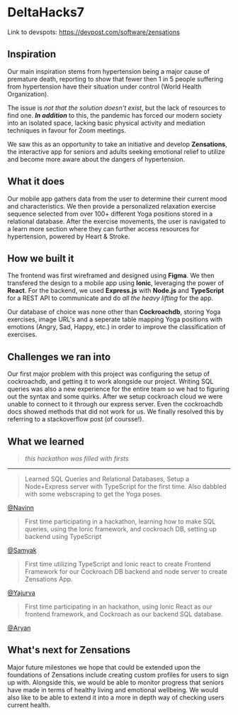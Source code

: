 # DeltaHacks7
Link to devspots: https://devpost.com/software/zensations

## Inspiration

Our main inspiration stems from hypertension being a major cause of premature death, reporting to show that fewer then 1 in 5 people suffering from hypertension have their situation under control (World Health Organization). 

The issue is *not that the solution doesn't exist*, but the lack of resources to find one. **_In addition_** to this, the pandemic has forced our modern society into an isolated space, lacking basic physical activity  and mediation techniques in favour for Zoom meetings.

We saw this as an opportunity to take an initiative and develop **Zensations**, the interactive app for seniors and adults seeking emotional relief to utilize and become more aware about the dangers of hypertension.

## What it does

Our mobile app gathers data from the user to determine their current mood and characteristics. We then provide a personalized relaxation exercise sequence selected from over 100+ different Yoga positions stored in a relational database. After the exercise movements, the user is navigated to a learn more section where they can further access resources for hypertension, powered by Heart & Stroke.

## How we built it

The frontend was first wireframed and designed using **Figma**. We then transfered the design to a mobile app using **Ionic**, leveraging the power of **React**. For the backend, we used **Express.js** with **Node.js** and **TypeScript** for a REST API to communicate and do *all the heavy lifting* for the app.

Our database of choice was none other than **Cockroachdb**, storing Yoga exercises, image URL's and a seperate table mapping Yoga positions with emotions (Angry, Sad, Happy, etc.) in order to improve the classification of exercises. 

## Challenges we ran into
Our first major problem with this project was configuring the setup of cockroachdb, and getting it to work alongside our project. Writing SQL queries was also a new experience for the entire team so we had to figuring out the syntax and some quirks.
After we setup cockroach cloud we were unable to connect to it through our express server. Even the cockroachdb docs showed methods that did not work for us. We finally resolved this by referring to a stackoverflow post (of coursse!). 

## What we learned  
> *this hackathon was filled with firsts*    
   
---  
    
> Learned SQL Queries and Relational Databases, Setup a Node+Express server with TypeScript for the first time. Also dabbled with some webscraping to get the Yoga poses.    
  
[@Navinn](https://navn.me)  
  
> First time participating in a hackathon, learning how to make SQL queries, using the Ionic framework, and cockroach DB, setting up backend using TypeScript
  
[@Samyak](https://samyakmehta.me)

> First time utilizing TypeScript and Ionic react to create Frontend Framework for our Cockroach DB backend and node server to create Zensations App.
  
[@Yajurva](https://yajurvatrivedi.me)
  
> First time participating in an hackathon, using Ionic React as our frontend framework, and Cockroach as our backend SQL database.  
  
[@Aryan](https://arypat.me)

## What's next for Zensations

Major future milestones we hope that could be extended upon the foundations of Zensations include creating custom profiles for users to sign up with. Alongside this, we would be able to monitor progress that seniors have made in terms of healthy living and emotional wellbeing. We would also like to be able to extend it into a more in depth way of checking users current health.
